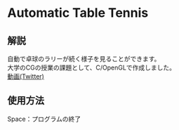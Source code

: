 # Automatic Table Tennis

## 解説
自動で卓球のラリーが続く様子を見ることができます。  
大学のCGの授業の課題として、C/OpenGLで作成しました。  
[動画(Twitter)](https://twitter.com/hyrorre/status/926306659458277376)

## 使用方法
Space：プログラムの終了
